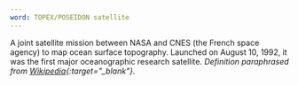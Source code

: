 ```yaml
---
word: TOPEX/POSEIDON satellite
---
```


A joint satellite mission between NASA and CNES (the French space agency) to map ocean surface topography. Launched on August 10, 1992, it was the first major oceanographic research satellite. *Definition paraphrased from [Wikipedia](https://en.wikipedia.org/wiki/TOPEX/Poseidon){:target="_blank"}.*
